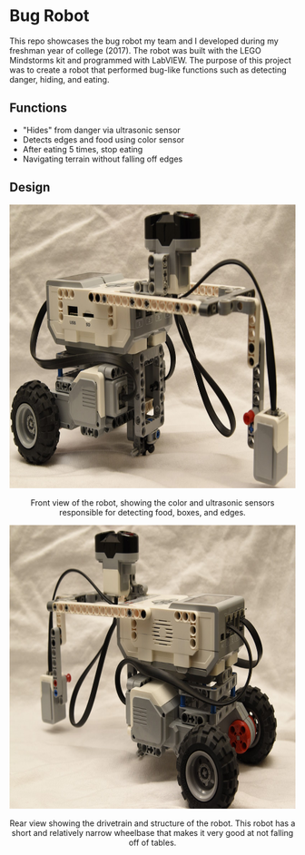 # Bug Robot
This repo showcases the bug robot my team and I developed during my freshman year of college (2017). The robot was built with the LEGO Mindstorms kit and programmed with LabVIEW. The purpose of this project was to create a robot that performed bug-like functions such as detecting danger, hiding, and eating.

## Functions
 * "Hides" from danger via ultrasonic sensor
 * Detects edges and food using color sensor
 * After eating 5 times, stop eating
 * Navigating terrain without falling off edges

## Design
<p align="center">
<img width="700" height="500" src="images/bug1.JPG">
</p>
<p align="center">
  Front view of the robot, showing the color and ultrasonic sensors responsible for detecting food, boxes, and edges.  
  </p>

<p align="center">
<img width="700" height="500" src="images/bug2.JPG">
</p>

<p align="center">
  Rear view showing the drivetrain and structure of the robot. This robot has a short and relatively narrow wheelbase that makes it very good at not falling off of tables.
  </p>
